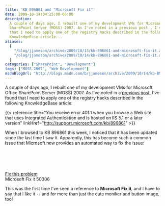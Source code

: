 ```yaml
---
title: 'KB 896861 and "Microsoft Fix it"'
date: 2009-10-14T04:25:00-06:00
description:
  A couple of days ago, I rebuilt one of my development VMs for Microsoft Office
  SharePoint Server (MOSS) 2007. As I've noted in a previous post , I've found
  that I need to apply one of the registry hacks described in the following
  KnowledgeBase article...
aliases:
  [
    "/blog/jjameson/archive/2009/10/13/kb-896861-and-microsoft-fix-it.aspx",
    "/blog/jjameson/archive/2009/10/14/kb-896861-and-microsoft-fix-it.aspx",
  ]
categories: ["SharePoint", "Development"]
tags: ["MOSS 2007", "Web Development"]
msdnBlogUrl: "http://blogs.msdn.com/b/jjameson/archive/2009/10/14/kb-896861-and-microsoft-fix-it.aspx"
---
```


A couple of days ago, I rebuilt one of my development VMs for Microsoft Office
SharePoint Server (MOSS) 2007. As I've noted in a
[previous post](/blog/jjameson/2009/02/10/issues-with-running-moss-2007-on-windows-server-2008),
I've found that I need to apply one of the registry hacks described in the
following KnowledgeBase article:

{{< reference
title="You receive error 401.1 when you browse a Web site that uses Integrated Authentication and is hosted on IIS 5.1 or a later version"
linkHref="http://support.microsoft.com/kb/896861" >}}

When I browsed to KB 896861 this week, I noticed that it has been updated since
the last time I saw it. Apparently, this has become such a common issue that
Microsoft now provides an automated way to fix the issue:

<div class="d-flex justify-content-center">
  <a style="WIDTH: 139px; DISPLAY: block; BACKGROUND: url(http://support.microsoft.com/library/images/support/KBGraphics/PUBLIC/cn/FixItButton.jpg) no-repeat 0px 0px; HEIGHT: 56px;"
  title="Microsoft Fix it"
  href="http://go.microsoft.com/?linkid=9686309"></a>
</div>
<div class="text-center">

[Fix this problem](http://go.microsoft.com/?linkid=9686309 "Microsoft Fix it")\
Microsoft Fix it 50306

</div>

This was the first time I've seen a reference to **Microsoft Fix it**, and I
have to say that I like it -- and for more than just the cute moniker and button
image, too!
